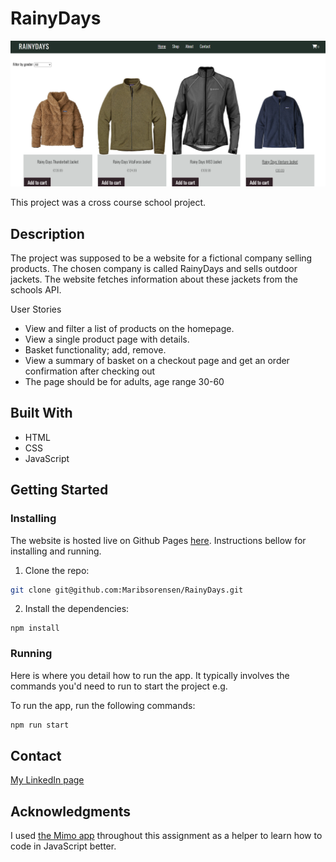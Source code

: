 # RainyDays

![image](assets/images/RainyDaysReadmeimg.png)

This project was a cross course school project.  

## Description

The project was supposed to be a website for a fictional company selling products. The chosen company is called RainyDays and sells outdoor jackets. The website fetches information about these jackets from the schools API.

User Stories

- View and filter a list of products on the homepage.
- View a single product page with details.
- Basket functionality; add, remove.
- View a summary of basket on a checkout page and get an order confirmation after checking out
- The page should be for adults, age range 30-60

## Built With

- HTML
- CSS
- JavaScript

## Getting Started

### Installing

The website is hosted live on Github Pages [here](https://maribsorensen.github.io/RainyDays/). Instructions bellow for installing and running.

1. Clone the repo:

```bash
git clone git@github.com:Maribsorensen/RainyDays.git
```

2. Install the dependencies:

```
npm install
```

### Running

Here is where you detail how to run the app. It typically involves the commands you'd need to run to start the project e.g.

To run the app, run the following commands:

```bash
npm run start
```

## Contact

[My LinkedIn page]([www.linkedin.com](https://no.linkedin.com/in/mari-berg-s%C3%B8rensen-b63425156))

## Acknowledgments

I used [the Mimo app](https://mimo.org/) throughout this assignment as a helper to learn how to code in JavaScript better. 
